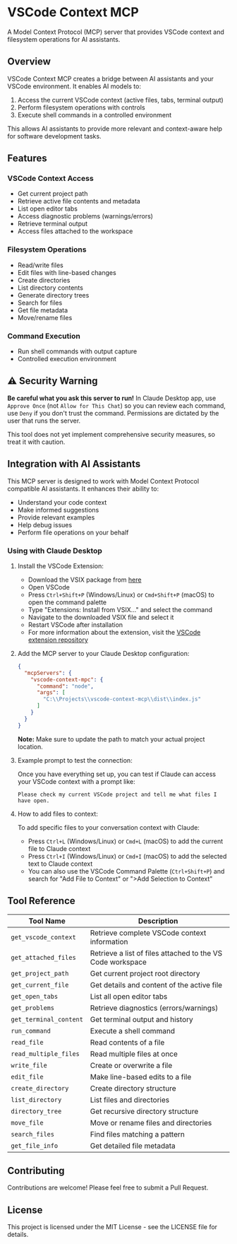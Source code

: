 # VSCode Context MCP

A Model Context Protocol (MCP) server that provides VSCode context and filesystem operations for AI assistants.

## Overview

VSCode Context MCP creates a bridge between AI assistants and your VSCode environment. It enables AI models to:

1. Access the current VSCode context (active files, tabs, terminal output)
2. Perform filesystem operations with controls
3. Execute shell commands in a controlled environment

This allows AI assistants to provide more relevant and context-aware help for software development tasks.

## Features

### VSCode Context Access
- Get current project path
- Retrieve active file contents and metadata
- List open editor tabs
- Access diagnostic problems (warnings/errors)
- Retrieve terminal output
- Access files attached to the workspace

### Filesystem Operations
- Read/write files
- Edit files with line-based changes
- Create directories
- List directory contents
- Generate directory trees
- Search for files
- Get file metadata
- Move/rename files

### Command Execution
- Run shell commands with output capture
- Controlled execution environment

## ⚠️ Security Warning

**Be careful what you ask this server to run!** In Claude Desktop app, use `Approve Once` (not `Allow for This Chat`) so you can review each command, use `Deny` if you don't trust the command. Permissions are dictated by the user that runs the server.

This tool does not yet implement comprehensive security measures, so treat it with caution.

## Integration with AI Assistants

This MCP server is designed to work with Model Context Protocol compatible AI assistants. It enhances their ability to:

- Understand your code context
- Make informed suggestions
- Provide relevant examples
- Help debug issues
- Perform file operations on your behalf

### Using with Claude Desktop

1. Install the VSCode Extension:
   - Download the VSIX package from [here](https://github.com/vilasone455/vscode-context-mcp-extension/releases/download/1.0.0/vscode-context-mcp-extension-1.0.0.vsix)
   - Open VSCode
   - Press `Ctrl+Shift+P` (Windows/Linux) or `Cmd+Shift+P` (macOS) to open the command palette
   - Type "Extensions: Install from VSIX..." and select the command
   - Navigate to the downloaded VSIX file and select it
   - Restart VSCode after installation
   - For more information about the extension, visit the [VSCode extension repository](https://github.com/vilasone455/vscode-context-mcp-extension)

2. Add the MCP server to your Claude Desktop configuration:
   
   ```json
   {
     "mcpServers": {
       "vscode-context-mpc": {
         "command": "node",
         "args": [
           "C:\\Projects\\vscode-context-mcp\\dist\\index.js"
         ]
       }
     }
   }
   ```

   **Note:** Make sure to update the path to match your actual project location.

3. Example prompt to test the connection:
   
   Once you have everything set up, you can test if Claude can access your VSCode context with a prompt like:
   
   ```
   Please check my current VSCode project and tell me what files I have open.
   ```

4. How to add files to context:
   
   To add specific files to your conversation context with Claude:
   - Press `Ctrl+L` (Windows/Linux) or `Cmd+L` (macOS) to add the current file to Claude context
   - Press `Ctrl+I` (Windows/Linux) or `Cmd+I` (macOS) to add the selected text to Claude context
   - You can also use the VSCode Command Palette (`Ctrl+Shift+P`) and search for "Add File to Context" or ">Add Selection to Context"

## Tool Reference

| Tool Name | Description |
|-----------|-------------|
| `get_vscode_context` | Retrieve complete VSCode context information |
| `get_attached_files` | Retrieve a list of files attached to the VS Code workspace |
| `get_project_path` | Get current project root directory |
| `get_current_file` | Get details and content of the active file |
| `get_open_tabs` | List all open editor tabs |
| `get_problems` | Retrieve diagnostics (errors/warnings) |
| `get_terminal_content` | Get terminal output and history |
| `run_command` | Execute a shell command |
| `read_file` | Read contents of a file |
| `read_multiple_files` | Read multiple files at once |
| `write_file` | Create or overwrite a file |
| `edit_file` | Make line-based edits to a file |
| `create_directory` | Create directory structure |
| `list_directory` | List files and directories |
| `directory_tree` | Get recursive directory structure |
| `move_file` | Move or rename files and directories |
| `search_files` | Find files matching a pattern |
| `get_file_info` | Get detailed file metadata |

## Contributing

Contributions are welcome! Please feel free to submit a Pull Request.

## License

This project is licensed under the MIT License - see the LICENSE file for details.